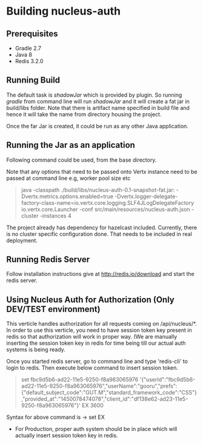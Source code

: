Building nucleus-auth
==============

## Prerequisites

- Gradle 2.7
- Java 8
- Redis 3.2.0

## Running Build

The default task is *shadowJar* which is provided by plugin. So running *gradle* from command line will run *shadowJar* and it will create a fat jar in build/libs folder. Note that there is artifact name specified in build file and hence it will take the name from directory housing the project.

Once the far Jar is created, it could be run as any other Java application.

## Running the Jar as an application

Following command could be used, from the base directory.

Note that any options that need to be passed onto Vertx instance need to be passed at command line e.g, worker pool size etc

> java -classpath ./build/libs/nucleus-auth-0.1-snapshot-fat.jar: -Dvertx.metrics.options.enabled=true -Dvertx.logger-delegate-factory-class-name=io.vertx.core.logging.SLF4JLogDelegateFactory io.vertx.core.Launcher -conf src/main/resources/nucleus-auth.json -cluster -instances 4

The project already has dependency for hazelcast included. Currently, there is no cluster specific configuration done. That needs to be included in real deployment.

## Running Redis Server

Follow installation instructions give at http://redis.io/download and start the redis server.

## Using Nucleus Auth for Authorization (Only DEV/TEST environment)

This verticle handles authorization for all requests coming on /api/nucleus/*. In order to use this verticle, you need to have session token key present in redis so that authorization will work in proper way. (We are manually inserting the session token key in redis for time being till our actual auth systems is being ready.

Once you started redis server, go to command line and type 'redis-cli' to login to redis. Then execute below command to insert session token. 

> set fbc9d5b6-ad22-11e5-9250-f8a963065976 '{"userId":"fbc9d5b6-ad22-11e5-9250-f8a963065976","userName":"gooru","prefs":{"default_subject_code":"GUT.M","standard_framework_code":"CSS"},"provided_at":"1450078474078","client_id":"df138e62-ad23-11e5-9250-f8a963065976"}' EX 3600

Syntax for above command is -> set <session-token> <value> EX <expiry-time>

* For Production, proper auth system should be in place which will actually insert session token key in redis. 
